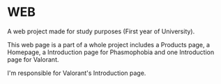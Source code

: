 # WEB
A web project made for study purposes (First year of University).

This web page is a part of a whole project includes a Products page, a Homepage, a Introduction page for Phasmophobia and one Introduction page for Valorant.

I'm responsible for Valorant's Introduction page.
